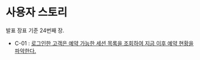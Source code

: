 사용자 스토리
=============

발표 장표 기준 24번째 장.

- C-01 : [로그인한 고객은 예약 가능한 세션 목록을 조회하여 지금 이후 예약 현황을 파악한다.](c-01.md)
